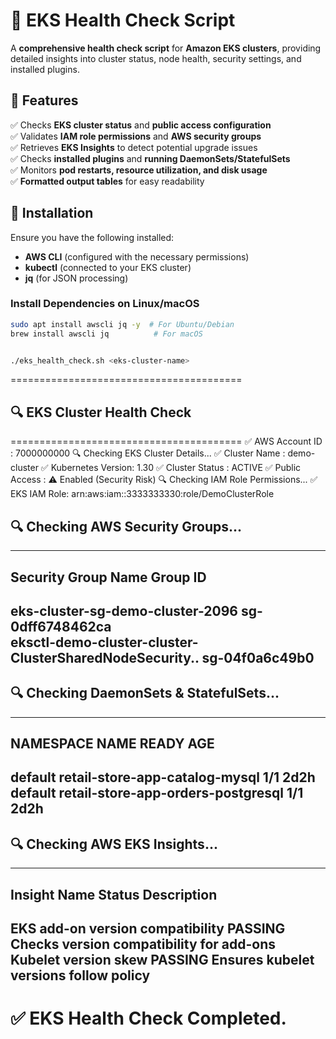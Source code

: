# 🚀 EKS Health Check Script

A **comprehensive health check script** for **Amazon EKS clusters**, providing detailed insights into cluster status, node health, security settings, and installed plugins.

## 📌 Features
✅ Checks **EKS cluster status** and **public access configuration**  
✅ Validates **IAM role permissions** and **AWS security groups**  
✅ Retrieves **EKS Insights** to detect potential upgrade issues  
✅ Checks **installed plugins** and **running DaemonSets/StatefulSets**  
✅ Monitors **pod restarts, resource utilization, and disk usage**  
✅ **Formatted output tables** for easy readability  

## 🔧 Installation
Ensure you have the following installed:
- **AWS CLI** (configured with the necessary permissions)
- **kubectl** (connected to your EKS cluster)
- **jq** (for JSON processing)

### **Install Dependencies on Linux/macOS**
```sh
sudo apt install awscli jq -y  # For Ubuntu/Debian
brew install awscli jq          # For macOS


./eks_health_check.sh <eks-cluster-name>
```

========================================
## 🔍 EKS Cluster Health Check
========================================
✅ AWS Account ID   : 7000000000
🔍 Checking EKS Cluster Details...
✅ Cluster Name      : demo-cluster
✅ Kubernetes Version: 1.30
✅ Cluster Status    : ACTIVE
✅ Public Access     : ⚠️ Enabled (Security Risk)
🔍 Checking IAM Role Permissions...
✅ EKS IAM Role: arn:aws:iam::3333333330:role/DemoClusterRole

## 🔍 Checking AWS Security Groups...
---------------------------------------------------------------------------------
Security Group Name                                      Group ID                
---------------------------------------------------------------------------------
eks-cluster-sg-demo-cluster-2096                   sg-0dff6748462ca     
eksctl-demo-cluster-cluster-ClusterSharedNodeSecurity..  sg-04f0a6c49b0     
---------------------------------------------------------------------------------
## 🔍 Checking DaemonSets & StatefulSets...
---------------------------------------------------------------------------------
NAMESPACE       NAME                                     READY    AGE       
---------------------------------------------------------------------------------
default         retail-store-app-catalog-mysql           1/1      2d2h                
default         retail-store-app-orders-postgresql       1/1      2d2h                
---------------------------------------------------------------------------------
## 🔍 Checking AWS EKS Insights...
-----------------------------------------------------------------------------------------
Insight Name                                  Status          Description                                       
-----------------------------------------------------------------------------------------
EKS add-on version compatibility              PASSING         Checks version compatibility for add-ons         
Kubelet version skew                          PASSING         Ensures kubelet versions follow policy          
-----------------------------------------------------------------------------------------
✅ **EKS Health Check Completed.**
========================================


